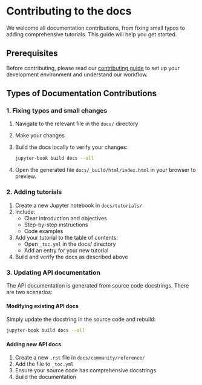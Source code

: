 # Contributing to the docs

We welcome all documentation contributions, from fixing small typos to adding comprehensive tutorials. This guide will help you get started.

## Prerequisites

Before contributing, please read our [contributing guide](contributing.md) to set up your development environment and understand our workflow.

## Types of Documentation Contributions

### 1. Fixing typos and small changes

1. Navigate to the relevant file in the `docs/` directory
2. Make your changes
3. Build the docs locally to verify your changes:

   ```bash
   jupyter-book build docs --all
   ```

4. Open the generated file `docs/_build/html/index.html` in your browser to preview.

### 2. Adding tutorials

1. Create a new Jupyter notebook in `docs/tutorials/`
2. Include:
   - Clear introduction and objectives
   - Step-by-step instructions
   - Code examples
3. Add your tutorial to the table of contents:
   - Open `_toc.yml` in the docs/ directory
   - Add an entry for your new tutorial
4. Build and verify the docs as described above

### 3. Updating API documentation

The API documentation is generated from source code docstrings. There are two scenarios:

#### Modifying existing API docs

Simply update the docstring in the source code and rebuild:

```bash
jupyter-book build docs --all
```

#### Adding new API docs

1. Create a new `.rst` file in `docs/community/reference/`
2. Add the file to `_toc.yml`
3. Ensure your source code has comprehensive docstrings
4. Build the documentation
